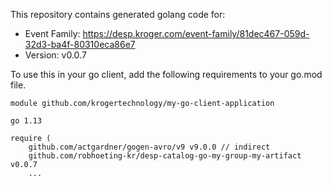 This repository contains generated golang code for:
* Event Family: https://desp.kroger.com/event-family/81dec467-059d-32d3-ba4f-80310eca86e7
* Version: v0.0.7

To use this in your go client, add the following requirements to your go.mod file.

```
module github.com/krogertechnology/my-go-client-application

go 1.13

require (
	github.com/actgardner/gogen-avro/v9 v9.0.0 // indirect
	github.com/robhoeting-kr/desp-catalog-go-my-group-my-artifact v0.0.7
	...
```